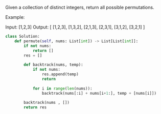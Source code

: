Given a collection of distinct integers, return all possible permutations.

Example:

Input: [1,2,3]
Output:
[
  [1,2,3],
  [1,3,2],
  [2,1,3],
  [2,3,1],
  [3,1,2],
  [3,2,1]
]

```Python
class Solution:
    def permute(self, nums: List[int]) -> List[List[int]]:
        if not nums:
            return []
        res = []
        
        def backtrack(nums, temp):
            if not nums:
                res.append(temp)
                return 
            
            for i in range(len(nums)):
                backtrack(nums[:i] + nums[i+1:], temp + [nums[i]])
        
        backtrack(nums , [])
        return res
```       
  
